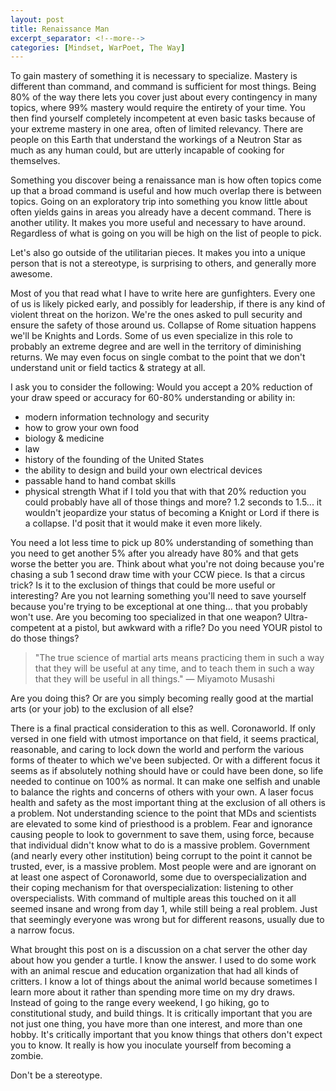 ```yaml
---
layout: post
title: Renaissance Man
excerpt_separator: <!--more-->
categories: [Mindset, WarPoet, The Way]
---
```

To gain mastery of something it is necessary to specialize. Mastery is different than command, and command is sufficient for most things. Being 80% of the way there lets you cover just about every contingency in many topics, where 99% mastery would require the entirety of your time. You then find yourself completely incompetent at even basic tasks because of your extreme mastery in one area, often of limited relevancy. There are people on this Earth that understand the workings of a Neutron Star as much as any human could, but are utterly incapable of cooking for themselves.

Something you discover being a renaissance man is how often topics come up that a broad command is useful and how much overlap there is between topics. Going on an exploratory trip into something you know little about often yields gains in areas you already have a decent command. There is another utility. It makes you more useful and necessary to have around. Regardless of what is going on you will be high on the list of people to pick.

Let's also go outside of the utilitarian pieces. It makes you into a unique person that is not a stereotype, is surprising to others, and generally more awesome.

<!--more-->

Most of you that read what I have to write here are gunfighters. Every one of us is likely picked early, and possibly for leadership, if there is any kind of violent threat on the horizon. We're the ones asked to pull security and ensure the safety of those around us. Collapse of Rome situation happens we'll be Knights and Lords. Some of us even specialize in this role to probably an extreme degree and are well in the territory of diminishing returns. We may even focus on single combat to the point that we don't understand unit or field tactics & strategy at all.

I ask you to consider the following:
Would you accept a 20% reduction of your draw speed or accuracy for 60-80% understanding or ability in:

- modern information technology and security
- how to grow your own food
- biology & medicine
- law
- history of the founding of the United States
- the ability to design and build your own electrical devices
- passable hand to hand combat skills
- physical strength
What if I told you that with that 20% reduction you could probably have all of those things and more? 1.2 seconds to 1.5... it wouldn't jeopardize your status of becoming a Knight or Lord if there is a collapse. I'd posit that it would make it even more likely.

You need a lot less time to pick up 80% understanding of something than you need to get another 5% after you already have 80% and that gets worse the better you are. Think about what you're not doing because you're chasing a sub 1 second draw time with your CCW piece. Is that a circus trick? Is it to the exclusion of things that could be more useful or interesting? Are you not learning something you'll need to save yourself because you're trying to be exceptional at one thing... that you probably won't use. Are you becoming too specialized in that one weapon? Ultra-competent at a pistol, but awkward with a rifle? Do you need YOUR pistol to do those things?

> "The true science of martial arts means practicing them in such a way that they will be useful at any time, and to teach them in such a way that they will be useful in all things." — Miyamoto Musashi

Are you doing this? Or are you simply becoming really good at the martial arts (or your job) to the exclusion of all else?

There is a final practical consideration to this as well. Coronaworld. If only versed in one field with utmost importance on that field, it seems practical, reasonable, and caring to lock down the world and perform the various forms of theater to which we've been subjected. Or with a different focus it seems as if absolutely nothing should have or could have been done, so life needed to continue on 100% as normal. It can make one selfish and unable to balance the rights and concerns of others with your own. A laser focus health and safety as the most important thing at the exclusion of all others is a problem. Not understanding science to the point that MDs and scientists are elevated to some kind of priesthood is a problem. Fear and ignorance causing people to look to government to save them, using force, because that individual didn't know what to do is a massive problem. Government (and nearly every other institution) being corrupt to the point it cannot be trusted, ever, is a massive problem. Most people were and are ignorant on at least one aspect of Coronaworld, some due to overspecialization and their coping mechanism for that overspecialization: listening to other overspecialists. With command of multiple areas this touched on it all seemed insane and wrong from day 1, while still being a real problem. Just that seemingly everyone was wrong but for different reasons, usually due to a narrow focus.

What brought this post on is a discussion on a chat server the other day about how you gender a turtle. I know the answer. I used to do some work with an animal rescue and education organization that had all kinds of critters. I know a lot of things about the animal world because sometimes I learn more about it rather than spending more time on my dry draws. Instead of going to the range every weekend, I go hiking, go to constitutional study, and build things. It is critically important that you are not just one thing, you have more than one interest, and more than one hobby. It's critically important that you know things that others don't expect you to know. It really is how you inoculate yourself from becoming a zombie.

Don't be a stereotype.
